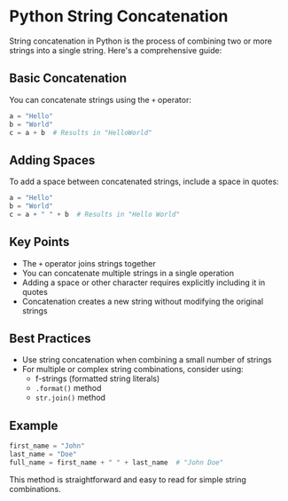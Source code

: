 # Python String Concatenation

String concatenation in Python is the process of combining two or more strings into a single string. Here's a comprehensive guide:

## Basic Concatenation

You can concatenate strings using the `+` operator:

```python
a = "Hello"
b = "World"
c = a + b  # Results in "HelloWorld"
```

## Adding Spaces

To add a space between concatenated strings, include a space in quotes:

```python
a = "Hello"
b = "World"
c = a + " " + b  # Results in "Hello World"
```

## Key Points

- The `+` operator joins strings together
- You can concatenate multiple strings in a single operation
- Adding a space or other character requires explicitly including it in quotes
- Concatenation creates a new string without modifying the original strings

## Best Practices

- Use string concatenation when combining a small number of strings
- For multiple or complex string combinations, consider using:
  - f-strings (formatted string literals)
  - `.format()` method
  - `str.join()` method

## Example

```python
first_name = "John"
last_name = "Doe"
full_name = first_name + " " + last_name  # "John Doe"
```

This method is straightforward and easy to read for simple string combinations.